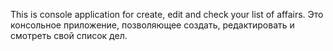 This is console application for create, edit and check your list of affairs.
Это консольное приложение, позволяющее создать, редактировать и смотреть свой список дел.

